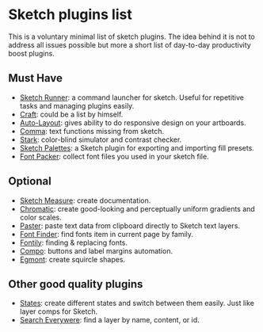 # Sketch plugins list
This is a voluntary minimal list of sketch plugins. The idea behind it is not to address all issues possible but more a short list of day-to-day productivity boost plugins.

## Must Have
- [Sketch Runner](http://sketchrunner.com/): a command launcher for sketch. Useful for repetitive tasks and managing plugins easily.
- [Craft](https://www.invisionapp.com/craft): could be a list by himself.
- [Auto-Layout](https://animaapp.github.io/): gives ability to do responsive design on your artboards.
- [Comma](https://github.com/margusholland/Comma): text functions missing from sketch.
- [Stark](http://getstark.co/): color-blind simulator and contrast checker.
- [Sketch Palettes](https://github.com/andrewfiorillo/sketch-palettes): a Sketch plugin for exporting and importing fill presets.
- [Font Packer](https://github.com/bigxixi/Font-Packer): collect font files you used in your sketch file.


## Optional
- [Sketch Measure](http://utom.design/measure/): create documentation.
- [Chromatic](https://github.com/petterheterjag/chromatic-sketch):  create good-looking and perceptually uniform gradients and color scales.
- [Paster](https://github.com/Volorf/Paster): paste text data from clipboard directly to Sketch text layers.
- [Font Finder](https://github.com/ukn530/FontFinder): find fonts item in current page by family.
- [Fontily](https://github.com/partyka1/Fontily): finding & replacing fonts.
- [Compo](https://github.com/romashamin/compo-sketch): buttons and label margins automation.
- [Egmont](https://github.com/interfacemarket/Egmont-plugin): create squircle shapes.

## Other good quality plugins
- [States](http://states.design/): create different states and switch between them easily. Just like layer comps for Sketch.
- [Search Everywere](https://github.com/MrPeak/sketch-search-everywhere): find a layer by name, content, or id.
